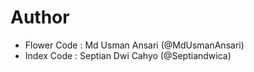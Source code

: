 

# Author
- Flower Code : Md Usman Ansari (@MdUsmanAnsari)
- Index Code : Septian Dwi Cahyo (@Septiandwica)

